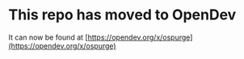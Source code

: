 # This repo has moved to OpenDev

It can now be found at [https://opendev.org/x/ospurge](https://opendev.org/x/ospurge)
